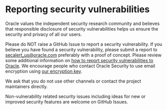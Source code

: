# Reporting security vulnerabilities
Oracle values the independent security research community and believes that
responsible disclosure of security vulnerabilities helps us ensure the security
and privacy of all our users.

Please do NOT raise a GitHub Issue to report a security vulnerability. If you
believe you have found a security vulnerability, please submit a report to
[secalert_us@oracle.com](mailto:secalert_us@oracle.com) preferably with a proof of concept. Please review some additional information on [how to report security vulnerabilities to Oracle](https://www.oracle.com/corporate/security-practices/assurance/vulnerability/reporting.html). We encourage people who contact Oracle Security to use email encryption using [our encryption key](https://www.oracle.com/security-alerts/encryptionkey.html).

We ask that you do not use other channels or contact the project maintainers
directly.

Non-vulnerability related security issues including ideas for new or improved
security features are welcome on GitHub Issues.
